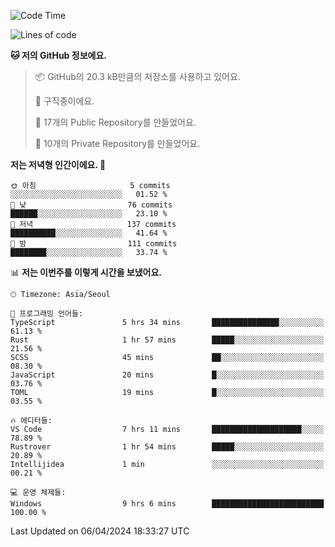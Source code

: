   <!--START_SECTION:waka-->
![Code Time](http://img.shields.io/badge/Code%20Time-486%20hrs%2010%20mins-blue)

![Lines of code](https://img.shields.io/badge/%EC%A0%80%EB%8A%94%20%EC%97%AC%ED%83%9C%EA%B9%8C%EC%A7%80%20-212.3%20thousand%20%EC%A4%84%EC%9D%98%20%EC%BD%94%EB%93%9C%EB%A5%BC%20%EC%9E%91%EC%84%B1%ED%96%88%EC%96%B4%EC%9A%94.-blue)

**🐱 저의 GitHub 정보에요.** 

> 📦 GitHub의 20.3 kB만큼의 저장소를 사용하고 있어요. 
 > 
> 💼 구직중이에요.
 > 
> 📜 17개의 Public Repository를 만들었어요. 
 > 
> 🔑 10개의 Private Repository를 만들었어요. 
 > 
**저는 저녁형 인간이에요. 🦉** 

```text
🌞 아침                     5 commits           ░░░░░░░░░░░░░░░░░░░░░░░░░   01.52 % 
🌆 낮　                     76 commits          ██████░░░░░░░░░░░░░░░░░░░   23.10 % 
🌃 저녁                     137 commits         ██████████░░░░░░░░░░░░░░░   41.64 % 
🌙 밤　                     111 commits         ████████░░░░░░░░░░░░░░░░░   33.74 % 
```


📊 **저는 이번주를 이렇게 시간을 보냈어요.** 

```text
🕑︎ Timezone: Asia/Seoul

💬 프로그래밍 언어들: 
TypeScript               5 hrs 34 mins       ███████████████░░░░░░░░░░   61.13 % 
Rust                     1 hr 57 mins        █████░░░░░░░░░░░░░░░░░░░░   21.56 % 
SCSS                     45 mins             ██░░░░░░░░░░░░░░░░░░░░░░░   08.30 % 
JavaScript               20 mins             █░░░░░░░░░░░░░░░░░░░░░░░░   03.76 % 
TOML                     19 mins             █░░░░░░░░░░░░░░░░░░░░░░░░   03.55 % 

🔥 에디터들: 
VS Code                  7 hrs 11 mins       ████████████████████░░░░░   78.89 % 
Rustrover                1 hr 54 mins        █████░░░░░░░░░░░░░░░░░░░░   20.89 % 
Intellijidea             1 min               ░░░░░░░░░░░░░░░░░░░░░░░░░   00.21 % 

💻 운영 체제들: 
Windows                  9 hrs 6 mins        █████████████████████████   100.00 % 
```


 Last Updated on 06/04/2024 18:33:27 UTC
<!--END_SECTION:waka-->
